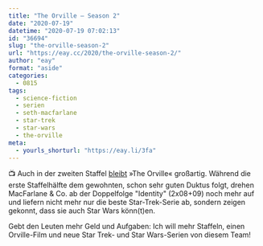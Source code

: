 ```yaml
---
title: "The Orville – Season 2"
date: "2020-07-19"
datetime: "2020-07-19 07:02:13"
id: "36694"
slug: "the-orville-season-2"
url: "https://eay.cc/2020/the-orville-season-2/"
author: "eay"
format: "aside"
categories:
  - 0815
tags:
  - science-fiction
  - serien
  - seth-macfarlane
  - star-trek
  - star-wars
  - the-orville
meta:
  - yourls_shorturl: "https://eay.li/3fa"
---
```


📺 Auch in der zweiten Staffel [bleibt](https://eay.cc/2018/the-orville-season-1/) »The Orville« großartig. Während die erste Staffelhälfte dem gewohnten, schon sehr guten Duktus folgt, drehen MacFarlane & Co. ab der Doppelfolge "Identity" (2x08+09) noch mehr auf und liefern nicht mehr nur die beste Star-Trek-Serie ab, sondern zeigen gekonnt, dass sie auch Star Wars könn(t)en.

Gebt den Leuten mehr Geld und Aufgaben: Ich will mehr Staffeln, einen Orville-Film und neue Star Trek- und Star Wars-Serien von diesem Team!
